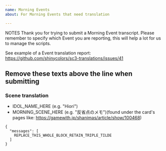 ```yaml
---
name: Morning Events
about: For Morning Events that need translation

---
```


NOTES
Thank you for trying to submit a Morning Event transcript.
Please remember to specify which Event you are reporting,
this will help a lot for us to manage the scripts.

See example of a Event translation report:
https://github.com/shinycolors/sc3-translations/issues/41

Remove these texts above the line when submitting
----

### Scene translation
* IDOL_NAME_HERE (e.g. "Hiori")
* MORNING_SCENE_HERE (e.g. "反省点のメモ")(found under the card's pages like: https://gamewith.jp/shanimas/article/show/100468) 

```
{
  "messages": [
    REPLACE_THIS_WHOLE_BLOCK_RETAIN_TRIPLE_TILDE
  ]
}
```
